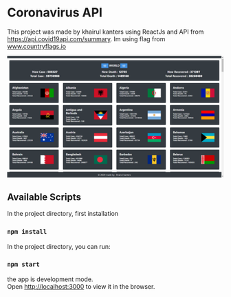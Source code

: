 # Coronavirus API

This project was made by khairul kanters using ReactJs and API from https://api.covid19api.com/summary.
Im using flag from www.countryflags.io

![ui screenshot coronavkrus api](https://raw.githubusercontent.com/khakans/coronavirus-api/master/UI%20Screenshot.png)

## Available Scripts

In the project directory, first installation

### `npm install`

In the project directory, you can run:

### `npm start`

the app is development mode.\
Open [http://localhost:3000](http://localhost:3000) to view it in the browser.
